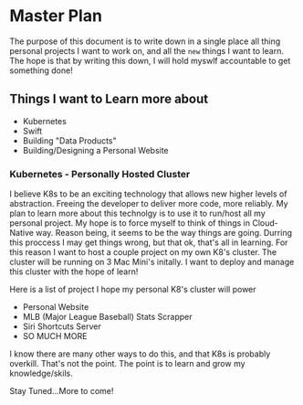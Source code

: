 # Master Plan
The purpose of this document is to write down in a single place all thing personal projects I want to work on, and all the `new` things I want to learn. The hope is that by writing this down, I will hold myswlf accountable to get something done!

## Things I want to Learn more about
- Kubernetes
- Swift
- Building "Data Products"
- Building/Designing a Personal Website

### Kubernetes - Personally Hosted Cluster
I believe K8s to be an exciting technology that allows new higher levels of abstraction. Freeing the developer to deliver more code, more reliably. My plan to learn more about this technolgy is to use it to run/host all my personal project. My hope is to force myself to think of things in Cloud-Native way. Reason being, it seems to be the way things are going. Durring this proccess I may get things wrong, but that ok, that's all in learning. For this reason I want to host a couple project on my own K8's cluster. The cluster will be running on 3 Mac Mini's initally. I want to deploy and manage this cluster with the hope of learn!

Here is a list of project I hope my personal K8's cluster will power
- Personal Website
- MLB (Major League Baseball) Stats Scrapper
- Siri Shortcuts Server
- SO MUCH MORE  

I know there are many other ways to do this, and that K8s is probably overkill. That's not the point. The point is to learn and grow my knowledge/skils.


Stay Tuned...More to come!
